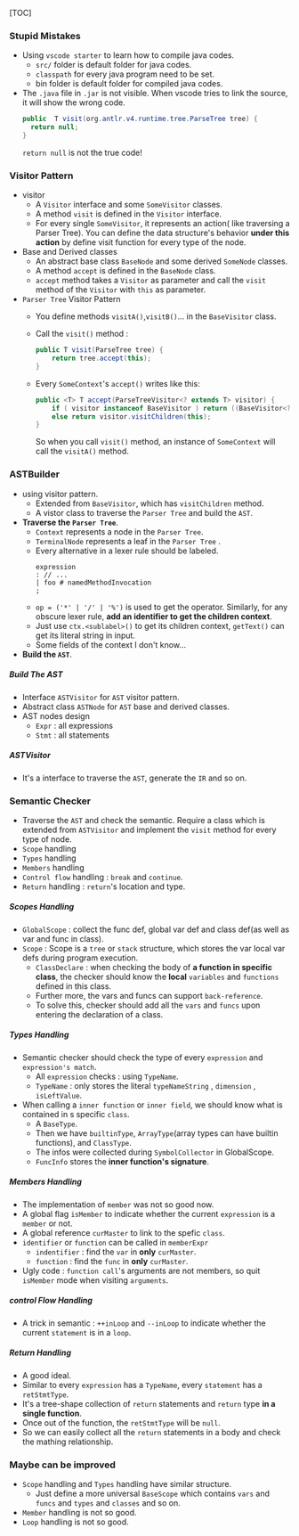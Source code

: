 [TOC]

### Stupid Mistakes

- Using `vscode starter` to learn how to compile java codes.
    - `src/` folder is default folder for java codes.
    - `classpath` for every java program need to be set.
    - bin folder is default folder for compiled java codes.
- The `.java` file in `.jar` is not visible. When vscode tries to link the source, it will show the wrong code.
  ```java
  public  T visit(org.antlr.v4.runtime.tree.ParseTree tree) {
    return null;
  }
  ```
  `return null` is not the true code!

### Visitor Pattern

- visitor 
  - A `Visitor` interface and some `SomeVisitor` classes.
  - A method `visit` is defined in the `Visitor` interface.
  - For every single `SomeVisitor`, it represents an action( like traversing a Parser Tree). You can define the data structure's behavior **under this action** by define visit function for every type of the node.
- Base and Derived classes
  - An abstract base class `BaseNode` and some derived `SomeNode` classes.
  - A method `accept` is defined in the `BaseNode` class.
  - `accept` method takes a `Visitor` as parameter and call the `visit` method of the `Visitor` with `this` as parameter.
- `Parser Tree` Visitor Pattern
  - You define methods `visitA()`,`visitB()`... in the `BaseVisitor` class.
  - Call the `visit()` method : 
  
    ```java
    public T visit(ParseTree tree) {
        return tree.accept(this);
    }
    ```
  - Every `SomeContext`'s `accept()` writes like this:
  
    ```java
    public <T> T accept(ParseTreeVisitor<? extends T> visitor) {
        if ( visitor instanceof BaseVisitor ) return ((BaseVisitor<? extends T>)visitor).visitA(this);
        else return visitor.visitChildren(this);
    }
    ```
    So when you call `visit()` method, an instance of `SomeContext` will call the `visitA()` method.


### ASTBuilder

- using visitor pattern.
  - Extended from `BaseVisitor`, which has `visitChildren` method.
  - A vistor class to traverse the `Parser Tree` and build the `AST`.
- **Traverse the `Parser Tree`**.
  - `Context` represents a node in the `Parser Tree`.
  - `TerminalNode` represents a leaf in the `Parser Tree` .
  - Every alternative in a lexer rule should be labeled.
    ```g4
    expression
    : // ...
    | foo # namedMethodInvocation
    ;
    ```
  - `op = ('*' | '/' | '%')` is used to get the operator. Similarly, for any obscure lexer rule, **add an identifier to get the children context**.
  - Just use `ctx.<sublabel>()` to get its children context, `getText()` can get its literal string in input.
  - Some fields of the context I don't know...
- **Build the `AST`**.

##### Build The AST

- Interface `ASTVisitor` for `AST` visitor pattern.
- Abstract class `ASTNode` for `AST` base and derived classes.
- AST nodes design
  - `Expr` : all expressions
  - `Stmt` : all statements

##### ASTVisitor

- It's a interface to traverse the `AST`, generate the `IR` and so on.

### Semantic Checker

- Traverse the `AST` and check the semantic. Require a class which is extended from `ASTVisitor` and implement the `visit` method for every type of node.
- `Scope` handling
- `Types` handling
- `Members` handling
- `Control flow` handling : `break` and `continue`.
- `Return` handling : `return`'s location and type.

##### Scopes Handling

- `GlobalScope` : collect the func def, global var def and class def(as well as var and func in class).
- `Scope` : Scope is a `tree` or `stack` structure, which stores the var local var defs during program execution.
  - `ClassDeclare` : when checking the body of **a function in specific class**, the checker should know the **local** `variables` and `functions` defined in this class. 
  - Further more, the vars and funcs can support `back-reference`.
  - To solve this, checker should add all the `vars` and `funcs` upon entering the declaration of a class.

##### Types Handling

- Semantic checker should check the type of every `expression` and `expression's match`.
  - All `expression` checks : using `TypeName`.
  - `TypeName` : only stores the literal `typeNameString` , `dimension` , `isLeftValue`.
- When calling a `inner function` or `inner field`, we should know what is contained in s specific `class`.
  - A `BaseType`.
  - Then we have `builtinType`, `ArrayType`(array types can have builtin functions), and `ClassType`.
  - The infos were collected during `SymbolCollector` in GlobalScope.
  - `FuncInfo` stores the **inner function's signature**.

##### Members Handling

- The implementation of `member` was not so good now.
- A global flag `isMember` to indicate whether the current `expression` is a `member` or not.
- A global reference `curMaster` to link to the spefic `class`.
- `identifier` or `function` can be called in `memberExpr`
  - `indentifier` : find the `var` in **only** `curMaster`.
  - `function` : find the `func` in **only** `curMaster`.
- Ugly code : `function call`'s arguments are not members, so quit `isMember` mode when visiting `arguments`.

##### control Flow Handling

- A trick in semantic : `++inLoop` and `--inLoop` to indicate whether the current `statement` is in a `loop`.

##### Return Handling

- A good ideal.
- Similar to every `expression` has a `TypeName`, every `statement` has a `retStmtType`.
- It's a tree-shape collection of `return` statements and `return` type **in a single function**.
- Once out of the function, the `retStmtType` will be `null`.
- So we can easily collect all the `return` statements in a body and check the mathing relationship.

### Maybe can be improved
- `Scope` handling and `Types` handling have similar structure.
  - Just define a more universal `BaseScope` which contains `vars` and `funcs` and `types` and `classes` and so on.
- `Member` handling is not so good.
- `Loop` handling is not so good.